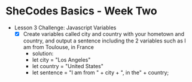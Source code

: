 # SheCodes Basics - Week Two


* Lesson 3 Challenge: Javascript Variables
  - [x] Create variables called city and country with your hometown and country, and output a sentence including the 2 variables such as I am from Toulouse, in France
      - solution:
      - let city = "Los Angeles"
      -  let country = "United States"
      - let sentence = "I am from " + city + ", in the" + country;